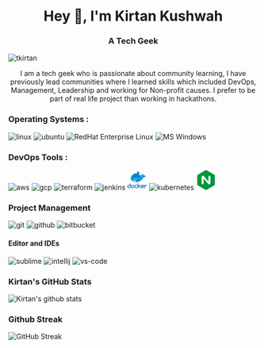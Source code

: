 
<h1 align="center">Hey 👋, I'm Kirtan Kushwah</h1>
<h3 align="center">A Tech Geek</h3>

<p align="left"> <img src="https://komarev.com/ghpvc/?username=tkirtan&label=Profile%20views&color=0e75b6&style=flat" alt="tkirtan" /> </p>

<p align="center">I am a tech geek who is passionate about community learning, I have previously lead communities where I learned skills which included DevOps, Management, Leadership and working for Non-profit causes. I prefer to be part of real life project than working in hackathons.</p>

### Operating Systems :
<p align="left"><img src="https://brandlogos.net/wp-content/uploads/2020/03/Linux-logo.png" alt="linux" title="linux" width="40" height="40"/>
<img src="https://www.vectorlogo.zone/logos/ubuntu/ubuntu-icon.svg" alt="ubuntu" title="ubuntu" width="40" height="40"/>
<img src="https://images.g2crowd.com/uploads/product/image/large_detail/large_detail_0957250e66d0bd9ef389ec04088ec094/red-hat-enterprise-linux.png" alt="RedHat Enterprise Linux" title="RedHat" width="40" height="40"/>
<img src="https://w7.pngwing.com/pngs/756/47/png-transparent-four-assorted-color-squares-microsoft-windows-logo-scalable-graphics-microsoft-new-logo-simple-angle-text-rectangle-thumbnail.png" alt="MS Windows" title="MS Windows" width="40" height="40"/>
</p>

### DevOps Tools :
<p align="left">
<img src="https://www.vectorlogo.zone/logos/amazon_aws/amazon_aws-icon.svg" alt="aws" title="aws" width="40" height="40"/>
<img src="https://www.vectorlogo.zone/logos/google_cloud/google_cloud-icon.svg" alt="gcp" title="gcp" width="40" height="40"/>
<img src="https://www.vectorlogo.zone/logos/terraformio/terraformio-icon.svg" alt="terraform" title="terraform" width="40" height="40"/>
<img src="https://www.vectorlogo.zone/logos/jenkins/jenkins-icon.svg" alt="jenkins" title="jenkins" width="40" height="40"/> 
<img src="https://raw.githubusercontent.com/github/explore/80688e429a7d4ef2fca1e82350fe8e3517d3494d/topics/docker/docker.png" alt="docker" title="docker" width="40" height="40"/>
<img src="https://www.vectorlogo.zone/logos/kubernetes/kubernetes-icon.svg" alt="kubernetes" title="kubernetes" width="40" height="40"/> 
<img src="https://raw.githubusercontent.com/github/explore/85cceaeeaf993ca35664dc37ea24f9237fbbfc14/topics/nginx/nginx.png" alt="nginx" title="nginx" width="40" height="40"/>
  
### Project Management
<p align="left"><img src="https://www.vectorlogo.zone/logos/git-scm/git-scm-icon.svg" alt="git" title="git" width="40" height="40"/> 
  <img src="https://www.vectorlogo.zone/logos/github/github-icon.svg" alt="github" title="github" width="40" height="40"/>
  <img src="https://www.vectorlogo.zone/logos/bitbucket/bitbucket-icon.svg" alt="bitbucket" title="bitbucket" width="40" height="40"/>

#### Editor and IDEs
<p align="left"><img src="https://cdn.worldvectorlogo.com/logos/sublime-text.svg" alt="sublime" title="sublime" width="40" height="40"/>
<img src="https://cdn.worldvectorlogo.com/logos/intellij-idea-1.svg" alt="intellij" title="intellij" width="40" height="40"/>
<img src="https://www.vectorlogo.zone/logos/visualstudio_code/visualstudio_code-icon.svg" alt="vs-code" title="vs-code" width="40" height="40"/> </p>


### Kirtan's GitHub Stats
![Kirtan's github stats](https://github-readme-stats.vercel.app/api?username=tkirtan&show_icons=true&hide_border=false&theme=vision-friendly-dark&date_format=M%20j%5B%2C%20Y%5D&count_private=true) 

### Github Streak
![GitHub Streak](https://github-readme-streak-stats.herokuapp.com/?user=tkirtan&theme=vision-friendly-dark&date_format=M%20j%5B%2C%20Y%5D&count_private=true)

